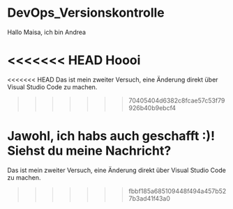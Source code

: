 # DevOps_Versionskontrolle

Hallo Maisa, ich bin Andrea

<<<<<<< HEAD
Hoooi
=======
<<<<<<< HEAD
Das ist mein zweiter Versuch, eine Änderung direkt über Visual Studio Code zu machen.
>>>>>>> 70405404d6382c8fcae57c53f79926b40b9ebcf4


Jawohl, ich habs auch geschafft :)!
Siehst du meine Nachricht? 
=======
Das ist mein zweiter Versuch, eine Änderung direkt über Visual Studio Code zu machen.
>>>>>>> fbbf185a685109448f494a457b527b3ad41f43a0
